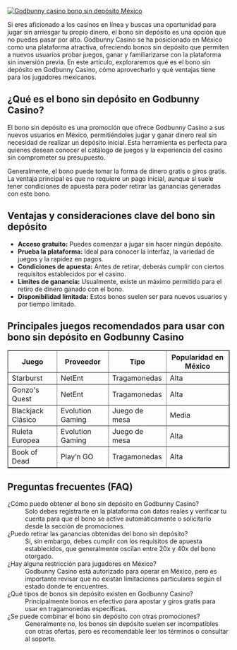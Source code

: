 [![Godbunny casino bono sin depósito México](https://123-caf.pages.dev/gitsignup.png)](https://vrmoo.ru/Bt82HjjY)

<p>Si eres aficionado a los casinos en línea y buscas una oportunidad para jugar sin arriesgar tu propio dinero, el bono sin depósito es una opción que no puedes pasar por alto. Godbunny Casino se ha posicionado en México como una plataforma atractiva, ofreciendo bonos sin depósito que permiten a nuevos usuarios probar juegos, ganar y familiarizarse con la plataforma sin inversión previa. En este artículo, exploraremos qué es el bono sin depósito en Godbunny Casino, cómo aprovecharlo y qué ventajas tiene para los jugadores mexicanos.</p>  <h2>¿Qué es el bono sin depósito en Godbunny Casino?</h2> <p>El bono sin depósito es una promoción que ofrece Godbunny Casino a sus nuevos usuarios en México, permitiéndoles jugar y ganar dinero real sin necesidad de realizar un depósito inicial. Esta herramienta es perfecta para quienes desean conocer el catálogo de juegos y la experiencia del casino sin comprometer su presupuesto.</p> <p>Generalmente, el bono puede tomar la forma de dinero gratis o giros gratis. La ventaja principal es que no requiere un pago inicial, aunque sí suele tener condiciones de apuesta para poder retirar las ganancias generadas con este bono.</p>  <h2>Ventajas y consideraciones clave del bono sin depósito</h2> <ul>   <li><strong>Acceso gratuito:</strong> Puedes comenzar a jugar sin hacer ningún depósito.</li>   <li><strong>Prueba la plataforma:</strong> Ideal para conocer la interfaz, la variedad de juegos y la rapidez en pagos.</li>   <li><strong>Condiciones de apuesta:</strong> Antes de retirar, deberás cumplir con ciertos requisitos establecidos por el casino.</li>   <li><strong>Límites de ganancia:</strong> Usualmente, existe un máximo permitido para el retiro de dinero ganado con el bono.</li>   <li><strong>Disponibilidad limitada:</strong> Estos bonos suelen ser para nuevos usuarios y por tiempo limitado.</li> </ul>  <h2>Principales juegos recomendados para usar con bono sin depósito en Godbunny Casino</h2> <table border="1" cellpadding="5" cellspacing="0">   <thead>     <tr>       <th>Juego</th>       <th>Proveedor</th>       <th>Tipo</th>       <th>Popularidad en México</th>     </tr>   </thead>   <tbody>     <tr>       <td>Starburst</td>       <td>NetEnt</td>       <td>Tragamonedas</td>       <td>Alta</td>     </tr>     <tr>       <td>Gonzo's Quest</td>       <td>NetEnt</td>       <td>Tragamonedas</td>       <td>Alta</td>     </tr>     <tr>       <td>Blackjack Clásico</td>       <td>Evolution Gaming</td>       <td>Juego de mesa</td>       <td>Media</td>     </tr>     <tr>       <td>Ruleta Europea</td>       <td>Evolution Gaming</td>       <td>Juego de mesa</td>       <td>Alta</td>     </tr>     <tr>       <td>Book of Dead</td>       <td>Play’n GO</td>       <td>Tragamonedas</td>       <td>Alta</td>     </tr>   </tbody> </table>  <h2>Preguntas frecuentes (FAQ)</h2> <dl>   <dt>¿Cómo puedo obtener el bono sin depósito en Godbunny Casino?</dt>   <dd>Solo debes registrarte en la plataforma con datos reales y verificar tu cuenta para que el bono se active automáticamente o solicitarlo desde la sección de promociones.</dd>    <dt>¿Puedo retirar las ganancias obtenidas del bono sin depósito?</dt>   <dd>Sí, sin embargo, debes cumplir con los requisitos de apuesta establecidos, que generalmente oscilan entre 20x y 40x del bono otorgado.</dd>    <dt>¿Hay alguna restricción para jugadores en México?</dt>   <dd>Godbunny Casino está autorizado para operar en México, pero es importante revisar que no existan limitaciones particulares según el estado donde te encuentres.</dd>    <dt>¿Qué tipos de bonos sin depósito existen en Godbunny Casino?</dt>   <dd>Principalmente bonos en efectivo para apostar y giros gratis para usar en tragamonedas específicas.</dd>    <dt>¿Se puede combinar el bono sin depósito con otras promociones?</dt>   <dd>Generalmente no, los bonos sin depósito suelen ser incompatibles con otras ofertas, pero es recomendable leer los términos o consultar al soporte.</dd> </dl>